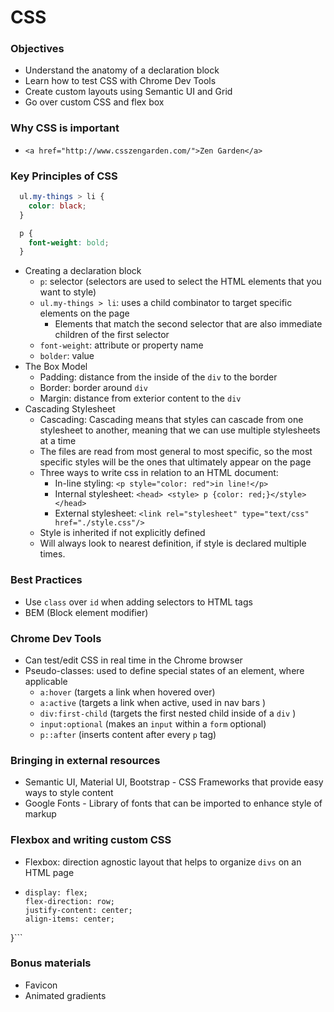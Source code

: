 # CSS

### Objectives
* Understand the anatomy of a declaration block
* Learn how to test CSS with Chrome Dev Tools
* Create custom layouts using Semantic UI and Grid
* Go over custom CSS and flex box

### Why CSS is important
* `<a href="http://www.csszengarden.com/">Zen Garden</a>`

### Key Principles of CSS
```css
  ul.my-things > li {
    color: black;
  }

  p {
    font-weight: bold;
  }
```
* Creating a declaration block
  * `p`: selector (selectors are used to select the HTML elements that you want to style)
  * `ul.my-things > li`: uses a child combinator to target specific elements on the page
    * Elements that match the second selector that are also immediate children of the first selector
  * `font-weight`: attribute or property name
  * `bolder`: value
* The Box Model
  * Padding: distance from the inside of the `div` to the border
  * Border: border around `div`
  * Margin: distance from exterior content to the `div`
* Cascading Stylesheet
  * Cascading: Cascading means that styles can cascade from one stylesheet to another, meaning that we can use multiple stylesheets at a time
  * The files are read from most general to most specific, so the most specific styles will be the ones that ultimately appear on the page
  * Three ways to write css in relation to an HTML document:
    * In-line styling: ```<p style="color: red">in line!</p>```
    * Internal stylesheet: ```<head> <style> p {color: red;}</style> </head>```
    * External stylesheet: ```<link rel="stylesheet" type="text/css" href="./style.css"/>```
  * Style is inherited if not explicitly defined
  * Will always look to nearest definition, if style is declared multiple times.

### Best Practices
* Use `class` over `id` when adding selectors to HTML tags
* BEM (Block element modifier)

### Chrome Dev Tools
* Can test/edit CSS in real time in the Chrome browser
* Pseudo-classes: used to define special states of an element, where applicable
  * `a:hover` (targets a link when hovered over)
  * `a:active` (targets a link when active, used in nav bars )
  * `div:first-child` (targets the first nested child inside of a `div` )
  * `input:optional` (makes an `input` within a `form` optional)
  * `p::after` (inserts content after every `p` tag)

### Bringing in external resources
* Semantic UI, Material UI, Bootstrap - CSS Frameworks that provide easy ways to style content
* Google Fonts - Library of fonts that can be imported to enhance style of markup

### Flexbox and writing custom CSS
* Flexbox: direction agnostic layout that helps to organize `divs` on an HTML page
* ```div {
  display: flex;
  flex-direction: row;
  justify-content: center;
  align-items: center;
}```

### Bonus materials
* Favicon
* Animated gradients
